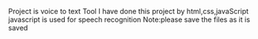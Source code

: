 Project is voice to text Tool
I have done this project by html,css,javaScript
javascript is used for speech recognition
Note:please save the files as it is saved
